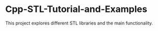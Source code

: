 # Cpp-STL-Tutorial-and-Examples
This project explores different STL libraries and the main functionality.
